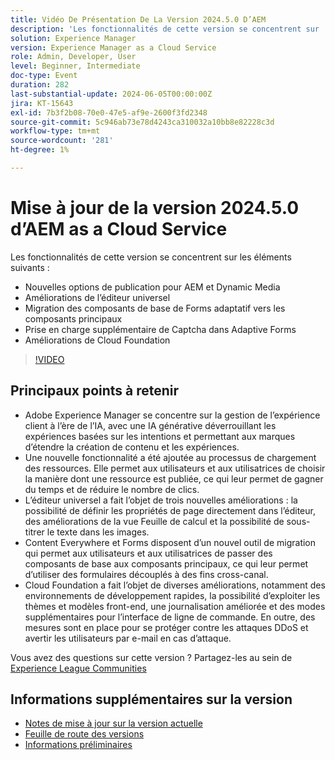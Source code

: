 ```yaml
---
title: Vidéo De Présentation De La Version 2024.5.0 D’AEM
description: 'Les fonctionnalités de cette version se concentrent sur : - Nouvelles options de publication pour AEM et les améliorations de l’éditeur universel Dynamic Media Migration des composants de base de Forms adaptatif vers les composants principaux Prise en charge supplémentaire de Captcha dans les améliorations de la base cloud de Forms adaptatif'
solution: Experience Manager
version: Experience Manager as a Cloud Service
role: Admin, Developer, User
level: Beginner, Intermediate
doc-type: Event
duration: 282
last-substantial-update: 2024-06-05T00:00:00Z
jira: KT-15643
exl-id: 7b3f2b08-70e0-47e5-af9e-2600f3fd2348
source-git-commit: 5c946ab73e78d4243ca310032a10bb8e82228c3d
workflow-type: tm+mt
source-wordcount: '281'
ht-degree: 1%

---
```


# Mise à jour de la version 2024.5.0 d’AEM as a Cloud Service

Les fonctionnalités de cette version se concentrent sur les éléments suivants :

* Nouvelles options de publication pour AEM et Dynamic Media
* Améliorations de l’éditeur universel
* Migration des composants de base de Forms adaptatif vers les composants principaux
* Prise en charge supplémentaire de Captcha dans Adaptive Forms
* Améliorations de Cloud Foundation

>[!VIDEO](https://video.tv.adobe.com/v/3448064/?learn=on&captions=fre_fr)

## Principaux points à retenir

* Adobe Experience Manager se concentre sur la gestion de l’expérience client à l’ère de l’IA, avec une IA générative déverrouillant les expériences basées sur les intentions et permettant aux marques d’étendre la création de contenu et les expériences.
* Une nouvelle fonctionnalité a été ajoutée au processus de chargement des ressources. Elle permet aux utilisateurs et aux utilisatrices de choisir la manière dont une ressource est publiée, ce qui leur permet de gagner du temps et de réduire le nombre de clics.
* L’éditeur universel a fait l’objet de trois nouvelles améliorations : la possibilité de définir les propriétés de page directement dans l’éditeur, des améliorations de la vue Feuille de calcul et la possibilité de sous-titrer le texte dans les images.
* Content Everywhere et Forms disposent d’un nouvel outil de migration qui permet aux utilisateurs et aux utilisatrices de passer des composants de base aux composants principaux, ce qui leur permet d’utiliser des formulaires découplés à des fins cross-canal.
* Cloud Foundation a fait l’objet de diverses améliorations, notamment des environnements de développement rapides, la possibilité d’exploiter les thèmes et modèles front-end, une journalisation améliorée et des modes supplémentaires pour l’interface de ligne de commande. En outre, des mesures sont en place pour se protéger contre les attaques DDoS et avertir les utilisateurs par e-mail en cas d’attaque.


Vous avez des questions sur cette version ?  Partagez-les au sein de [Experience League Communities](https://adobe.ly/44Ofo8H)

## Informations supplémentaires sur la version

* [Notes de mise à jour sur la version actuelle](https://experienceleague.adobe.com/docs/experience-manager-cloud-service/content/release-notes/home.html?lang=fr)
* [Feuille de route des versions](https://experienceleague.adobe.com/docs/experience-manager-release-information/aem-release-updates/update-releases-roadmap.html?lang=fr)
* [Informations préliminaires](https://experienceleague.adobe.com/docs/experience-manager-cloud-service/content/release-notes/prerelease.html?lang=fr)
